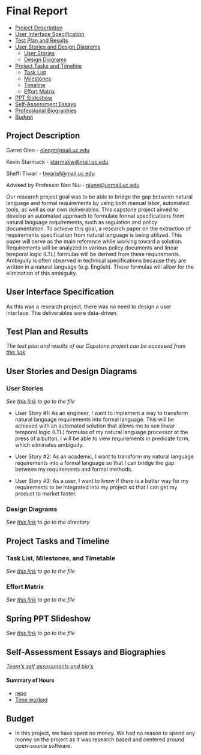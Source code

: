 # Final Report

 - [Project Description](#project-description)
 - [User Interface Specification](#user-interface-specification)
 - [Test Plan and Results](#test-plan-and-results)
 - [User Stories and Design Diagrams](#user-stories-and-design-diagrams)
    - [User Stories](#user-stories)
    - [Design Diagrams](#design-diagrams)
 - [Project Tasks and Timeline](#project-tasks-and-timeline)
    - [Task List](#task-list)
    - [Milestones](#milestones)
    - [Timeline](#timeline)
    - [Effort Matrix](#effort-matrix)
 - [PPT Slideshow](#ppt-slideshow)
 - [Self-Assessment Essays](#self-assessment-essays)
 - [Professional Biographies](#professional-biographies)
 - [Budget](#budget)

## Project Description

Garret Oien - oiengt@mail.uc.edu

Kevin Starmack - starmakw@mail.uc.edu

Sheffi Tiwari - tiwarisf@mail.uc.edu

Advised by Professor Nan Niu - niunn@ucmail.uc.edu

Our research project goal was to be able to bridge the gap between natural language and formal requirements by using both manual labor, automated tools, as well as our own deliverables. This capstone project aimed to develop an automated approach to formulate formal specifications from natural language requirements, such as regulation and policy documentation. To achieve this goal, a research paper on the extraction of requirements specification from natural language is being utilized. This paper will serve as the main reference while working toward a solution. Requirements will be analyzed in various policy documents and linear temporal logic (LTL) formulas will be derived from these requirements. Ambiguity is often observed in technical specifications because they are written in a natural language (e.g. English). These formulas will allow for the elimination of this ambiguity.

## User Interface Specification

As this was a research project, there was no need to design a user interface. The deliverables were data-driven.

## Test Plan and Results

_The test plan and results of our Capstone project can be accessed from [this link](https://github.com/NLP-with-GKS/Senior-Design/blob/master/Test_Plan_and_Results.pdf)_

## User Stories and Design Diagrams

### User Stories
_See [this link](https://github.com/NLP-with-GKS/Senior-Design/blob/master/Classwork-Homework/User_Stories.md) to go to the file_

- User Story #1:
As an engineer, I want to implement a way to transform natural language requirements into formal language. This will be achieved with an automated solution that allows me to see linear temporal logic (LTL) formulas of my natural language processor at the press of a button. I will be able to view requirements in predicate form, which eliminates ambiguity.

- User Story #2:
As an academic, I want to transform my natural language requirements into a formal language so that I can bridge the gap between my requirements and formal methods.

- User Story #3:
As a user, I want to know if there is a better way for my requirements to be integrated into my project so that I can get my product to market faster.


### Design Diagrams
_See [this link](https://github.com/NLP-with-GKS/Senior-Design/tree/master/Design_Diagrams) to go to the directory_

## Project Tasks and Timeline

### Task List, Milestones, and Timetable
_See [this link](https://github.com/NLP-with-GKS/Senior-Design/blob/master/Timeline%20and%20Matrix.pdf) to go to the file_


### Effort Matrix
_See [this link](https://github.com/NLP-with-GKS/Senior-Design/blob/master/Classwork-Homework/effort-matrix.PNG) to go to the file_

## Spring PPT Slideshow
_See [this link](https://github.com/NLP-with-GKS/Senior-Design/blob/master/Expo%20Slidedeck(1).pptx) to go to the file_

## Self-Assessment Essays and Biographies
_[Team's self assessments and bio's](https://github.com/NLP-with-GKS/Senior-Design/tree/master/Classwork-Homework)_

#### Summary of Hours

- [repo](https://github.com/NLP-with-GKS/Senior-Design) 
- [Time worked](https://github.com/NLP-with-GKS/Senior-Design/blob/master/Classwork-Homework/effort-matrix.PNG)

## Budget

* In this project, we have spent no money.  We had no reason to spend any money on the project as it was research based and centered around open-source software.
